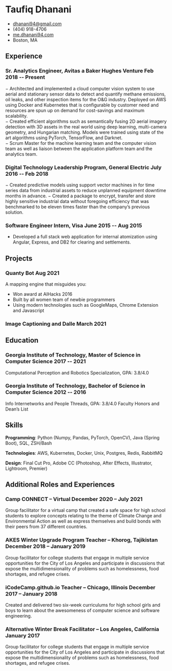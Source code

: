 <!-- The (first) h1 will be used as the <title> of the HTML page -->
# Taufiq Dhanani

<!-- The unordered list immediately after the h1 will be formatted on a single
line. It is intended to be used for contact details -->
- <dhanani94@gmail.com>
- (404) 918-4706
- [me.dhanani94.com](http://me.dhanani94.com)
- Boston, MA

## Experience

<!-- You have to wrap the "left" and "right" half of these headings in spans by
hand -->
### <span>Sr. Analytics Engineer, Avitas a Baker Hughes Venture</span> <span>Feb 2018 -- Present</span>
− Architected and implemented a cloud computer vision system to use aerial and stationary sensor data to detect and quantify 
methane emissions, oil leaks, and other inspection items for the O&G industry. Deployed on AWS using Docker and Kubernetes 
that is configurable by customer need and resources are spun up on demand for cost-savings and maximum scalability.  
− Created efficient algorithms such as semantically fusing 2D aerial imagery detection with 3D assets in the real world using deep 
learning, multi-camera geometry, and Hungarian matching. Models were trained using state of the art algorithms using 
PyTorch, TensorFlow, and Darknet.  
− Scrum Master for the machine learning team and the computer vision team as well as liaison between the application platform 
team and the analytics team. 

### <span>Digital Technology Leadership Program, General Electric</span> <span>July 2016 -- Feb 2018</span>

− Created predictive models using support vector machines in for time series data from industrial assets to reduce unplanned 
equipment downtime months in advance. 
− Created a package to encrypt, transfer and store highly sensitive industrial data without foregoing efficiency that was 
benchmarked to be eleven times faster than the company’s previous solution.   

### <span>Software Engineer Intern, Visa </span> <span>June 2015 -- Aug 2015</span>

- Developed a full stack web application for internal atomization using Angular, Express, and DB2 for clearing and settlements.

## Projects

### <span>Quanty Bot</span> <span>Aug 2021</span>

A mapping engine that misguides you:

   - Won award at AIHacks 2016
   - Built by all women team of newbie programmers
   - Using modern technologies such as GoogleMaps, Chrome Extension and Javascript

### <span>Image Captioning and Dalle </span> <span>March 2021</span>

## Education

### <span>Georgia Institute of Technology, Master of Science in Computer Science</span> <span>2017 -- 2021</span>
Computational Perception and Robotics Specialization, GPA: 3.8/4.0
### <span>Georgia Institute of Technology, Bachelor of Science in Computer Science </span> <span>2012 -- 2016</span>
Info Internetworks and People Threads, GPA: 3.8/4.0
Faculty Honors and Dean’s List 

## Skills

**Programming**: Python (Numpy, Pandas, PyTorch, OpenCV), Java (Spring Boot), SQL, ZSH/Bash 

**Technologies**: AWS, Kubernetes, Docker, Unix, Postgres, Redis, RabbitMQ

**Design**: Final Cut Pro, Adobe CC (Photoshop, After Effects, Illustrator, Lightroom, Premier)


## Additional Roles and Experiences

### <span>Camp CONNECT – Virtual</span> <span>December 2020 – July 2021</span>
Group facilitator for a virtual camp that created a safe space for high school students to explore concepts relating to the theme of 
Climate Change and Environmental Action as well as express themselves and build bonds with their peers from 37 different countries. 

### <span>AKES Winter Upgrade Program Teacher – Khorog, Tajikistan</span> <span>December 2018 – January 2019</span>
Group facilitator for college students that engage in multiple service opportunities for the City of Los Angeles and participate in 
discussions that expose the multidimensionality of problems such as homelessness, food shortages, and refugee crises. 

### <span>iCodeCamp.github.io Teacher – Chicago, Illinois</span> <span>December 2017 – January 2018</span>
Created and delivered two six-week curriculums for high school girls and boys to learn about the awesomeness of computer science and 
software engineering. 

### <span>Alternative Winter Break Facilitator – Los Angeles, California</span> <span>January 2017</span>
Group facilitator for college students that engage in multiple service opportunities for the City of Los Angeles and participate in 
discussions that expose the multidimensionality of problems such as homelessness, food shortages, and refugee crises.